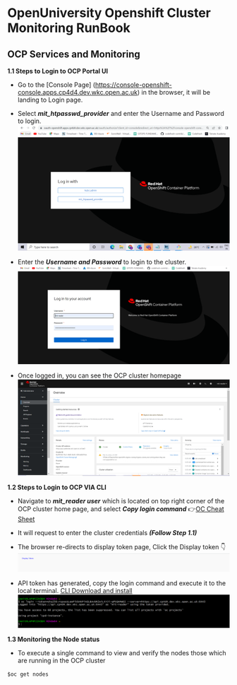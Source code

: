 # OpenUniversity Openshift Cluster Monitoring RunBook

## OCP Services and Monitoring
**1.1 Steps to Login to OCP Portal UI**
- Go to the [Console Page] (https://console-openshift-console.apps.cp4d4.dev.wkc.open.ac.uk) in the browser, it will be landing to Login page.

- Select ***mit_htpasswd_provider*** and enter the Username and Password to login.
![LOGIN-PAGE](images/login-page.PNG?raw=true)

- Enter the ***Username and Password*** to login to the cluster.
![USERNAME-PASSWORD](images/username-page.PNG?raw=true)

- Once logged in, you can see the OCP cluster homepage
![HOMEPAGE](images/OCP-overviewpage.PNG?raw=true)

**1.2 Steps to Login to OCP VIA CLI**
- Navigate to ***mit_reader user*** which is located on top right corner of the OCP cluster home page, and select ***Copy login command*** :point_right:[OC Cheat Sheet](https://livebook.manning.com/book/openshift-in-action/oc-cheat-sheet/)

- It will request to enter the cluster credentials ***(Follow Step 1.1)***

- The browser re-directs to display token page, Click the Display token :point_down:
![DISPLAY TOKEN](images/token.PNG?raw=true)

- API token has generated, copy the login command and execute it to the local terminal. [CLI Download and install](https://docs.openshift.com/online/pro/cli_reference/get_started_cli.html) ![CLI-LOGIN](images/login-cli.PNG?raw=true)

**1.3 Monitoring the Node status**
- To execute a single command to view and verify the nodes those which are running in the OCP cluster
```
$oc get nodes
```
